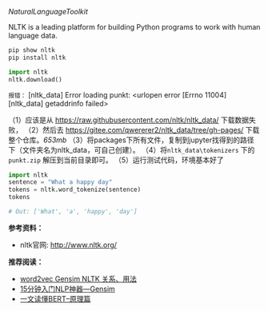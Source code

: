 $Natural Language Toolkit$

NLTK is a leading platform for building Python programs to work with human language data.

```python
pip show nltk
pip install nltk
```

```python
import nltk
nltk.download()
```
`报错：`
[nltk_data] Error loading punkt: <urlopen error [Errno 11004]
[nltk_data]     getaddrinfo failed>

（1）应该是从 https://raw.githubusercontent.com/nltk/nltk_data/ 下载数据失败，
（2）然后去 https://gitee.com/qwererer2/nltk_data/tree/gh-pages/ 下载整个仓库。_653mb_
（3）将packages下所有文件，复制到jupyter找得到的路径下（文件夹名为nltk_data，可自己创建）。
（4）将`nltk_data\tokenizers` 下的 `punkt.zip` 解压到当前目录即可。
（5）运行测试代码，环境基本好了

```python
import nltk
sentence = "What a happy day"
tokens = nltk.word_tokenize(sentence)
tokens

# Out: ['What', 'a', 'happy', 'day']
```


**参考资料：**
- nltk官网: http://www.nltk.org/


**推荐阅读：**
- [word2vec Gensim NLTK 关系、用法](https://zhuanlan.zhihu.com/p/97769185)
- [15分钟入门NLP神器—Gensim](https://www.jianshu.com/p/9ac0075cc4c0)
- [一文读懂BERT–原理篇](https://blog.csdn.net/jiaowoshouzi/article/details/89073944)